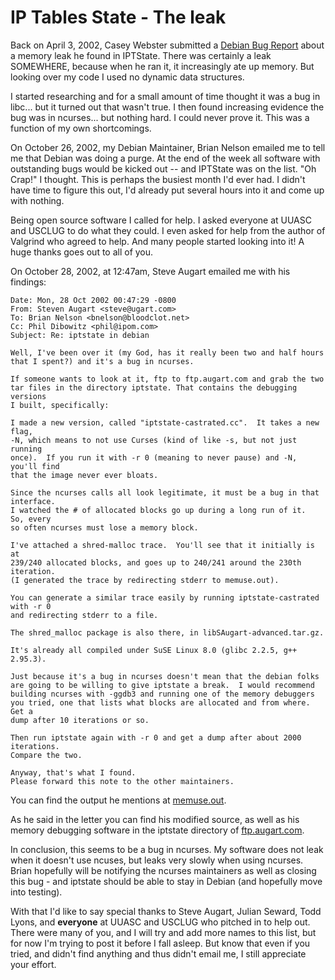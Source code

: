 # IP Tables State - The leak

Back on April 3, 2002, Casey Webster submitted a [Debian Bug
Report](http://bugs.debian.org/cgi-bin/bugreport.cgi?bug=141044&repeatmerged=yes)
about a memory leak he found in IPTState. There was certainly a leak SOMEWHERE,
because when he ran it, it increasingly ate up memory. But looking over my code
I used no dynamic data structures.

I started researching and for a small amount of time thought it was a bug in
libc... but it turned out that wasn't true. I then found increasing evidence
the bug was in ncurses... but nothing hard. I could never prove it. This was a
function of my own shortcomings.

On October 26, 2002, my Debian Maintainer, Brian Nelson emailed me to tell me
that Debian was doing a purge. At the end of the week all software with
outstanding bugs would be kicked out -- and IPTState was on the list. "Oh
Crap!" I thought. This is perhaps the busiest month I'd ever had. I didn't have
time to figure this out, I'd already put several hours into it and come up with
nothing.

Being open source software I called for help. I asked everyone at UUASC and
USCLUG to do what they could. I even asked for help from the author of Valgrind
who agreed to help. And many people started looking into it! A huge thanks goes
out to all of you.

On October 28, 2002, at 12:47am, Steve Augart emailed me with his findings:

```text
Date: Mon, 28 Oct 2002 00:47:29 -0800
From: Steven Augart <steve@ugart.com>
To: Brian Nelson <bnelson@bloodclot.net>
Cc: Phil Dibowitz <phil@ipom.com>
Subject: Re: iptstate in debian

Well, I've been over it (my God, has it really been two and half hours
that I spent?) and it's a bug in ncurses.

If someone wants to look at it, ftp to ftp.augart.com and grab the two
tar files in the directory iptstate. That contains the debugging versions
I built, specifically:

I made a new version, called "iptstate-castrated.cc".  It takes a new flag,
-N, which means to not use Curses (kind of like -s, but not just running
once).  If you run it with -r 0 (meaning to never pause) and -N, you'll find
that the image never ever bloats.

Since the ncurses calls all look legitimate, it must be a bug in that interface.
I watched the # of allocated blocks go up during a long run of it.  So, every
so often ncurses must lose a memory block.

I've attached a shred-malloc trace.  You'll see that it initially is at
239/240 allocated blocks, and goes up to 240/241 around the 230th iteration.
(I generated the trace by redirecting stderr to memuse.out).

You can generate a similar trace easily by running iptstate-castrated with -r 0
and redirecting stderr to a file.

The shred_malloc package is also there, in libSAugart-advanced.tar.gz.

It's already all compiled under SuSE Linux 8.0 (glibc 2.2.5, g++ 2.95.3).

Just because it's a bug in ncurses doesn't mean that the debian folks
are going to be willing to give iptstate a break.  I would recommend
building ncurses with -ggdb3 and running one of the memory debuggers
you tried, one that lists what blocks are allocated and from where.  Get a
dump after 10 iterations or so.

Then run iptstate again with -r 0 and get a dump after about 2000 iterations.
Compare the two.

Anyway, that's what I found.
Please forward this note to the other maintainers.
```

You can find the output he mentions at [memuse.out](memuse.out).

As he said in the letter you can find his modified source, as well as his
memory debugging software in the iptstate directory of
[ftp.augart.com](ftp://ftp.augart.com/iptstate/).

In conclusion, this seems to be a bug in ncurses. My software does not leak
when it doesn't use ncuses, but leaks very slowly when using ncurses. Brian
hopefully will be notifying the ncurses maintainers as well as closing this bug
\- and iptstate should be able to stay in Debian (and hopefully move into
testing).

With that I'd like to say special thanks to Steve Augart, Julian Seward, Todd
Lyons, and **everyone** at UUASC and USCLUG who pitched in to help out. There
were many of you, and I will try and add more names to this list, but for now
I'm trying to post it before I fall asleep. But know that even if you tried,
and didn't find anything and thus didn't email me, I still appreciate your
effort.

